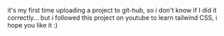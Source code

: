 it's my first time uploading a project to git-hub, so i don't know if I did it correctly... but i followed this project on youtube to learn tailwind CSS, i hope you like it :)
